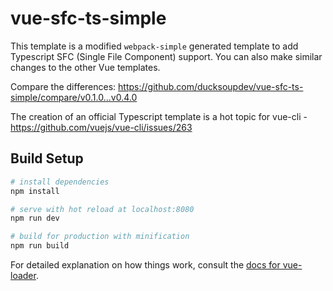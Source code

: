 # vue-sfc-ts-simple

This template is a modified `webpack-simple` generated template to add Typescript SFC (Single File Component) support.
You can also make similar changes to the other Vue templates.

Compare the differences:
https://github.com/ducksoupdev/vue-sfc-ts-simple/compare/v0.1.0...v0.4.0

The creation of an official Typescript template is a hot topic for vue-cli - https://github.com/vuejs/vue-cli/issues/263

## Build Setup

``` bash
# install dependencies
npm install

# serve with hot reload at localhost:8080
npm run dev

# build for production with minification
npm run build
```

For detailed explanation on how things work, consult the [docs for vue-loader](http://vuejs.github.io/vue-loader).
